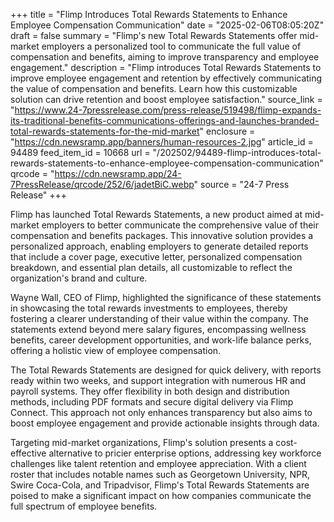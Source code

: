 +++
title = "Flimp Introduces Total Rewards Statements to Enhance Employee Compensation Communication"
date = "2025-02-06T08:05:20Z"
draft = false
summary = "Flimp's new Total Rewards Statements offer mid-market employers a personalized tool to communicate the full value of compensation and benefits, aiming to improve transparency and employee engagement."
description = "Flimp introduces Total Rewards Statements to improve employee engagement and retention by effectively communicating the value of compensation and benefits. Learn how this customizable solution can drive retention and boost employee satisfaction."
source_link = "https://www.24-7pressrelease.com/press-release/519498/flimp-expands-its-traditional-benefits-communications-offerings-and-launches-branded-total-rewards-statements-for-the-mid-market"
enclosure = "https://cdn.newsramp.app/banners/human-resources-2.jpg"
article_id = 94489
feed_item_id = 10668
url = "/202502/94489-flimp-introduces-total-rewards-statements-to-enhance-employee-compensation-communication"
qrcode = "https://cdn.newsramp.app/24-7PressRelease/qrcode/252/6/jadetBiC.webp"
source = "24-7 Press Release"
+++

<p>Flimp has launched Total Rewards Statements, a new product aimed at mid-market employers to better communicate the comprehensive value of their compensation and benefits packages. This innovative solution provides a personalized approach, enabling employers to generate detailed reports that include a cover page, executive letter, personalized compensation breakdown, and essential plan details, all customizable to reflect the organization's brand and culture.</p><p>Wayne Wall, CEO of Flimp, highlighted the significance of these statements in showcasing the total rewards investments to employees, thereby fostering a clearer understanding of their value within the company. The statements extend beyond mere salary figures, encompassing wellness benefits, career development opportunities, and work-life balance perks, offering a holistic view of employee compensation.</p><p>The Total Rewards Statements are designed for quick delivery, with reports ready within two weeks, and support integration with numerous HR and payroll systems. They offer flexibility in both design and distribution methods, including PDF formats and secure digital delivery via Flimp Connect. This approach not only enhances transparency but also aims to boost employee engagement and provide actionable insights through data.</p><p>Targeting mid-market organizations, Flimp's solution presents a cost-effective alternative to pricier enterprise options, addressing key workforce challenges like talent retention and employee appreciation. With a client roster that includes notable names such as Georgetown University, NPR, Swire Coca-Cola, and Tripadvisor, Flimp's Total Rewards Statements are poised to make a significant impact on how companies communicate the full spectrum of employee benefits.</p>